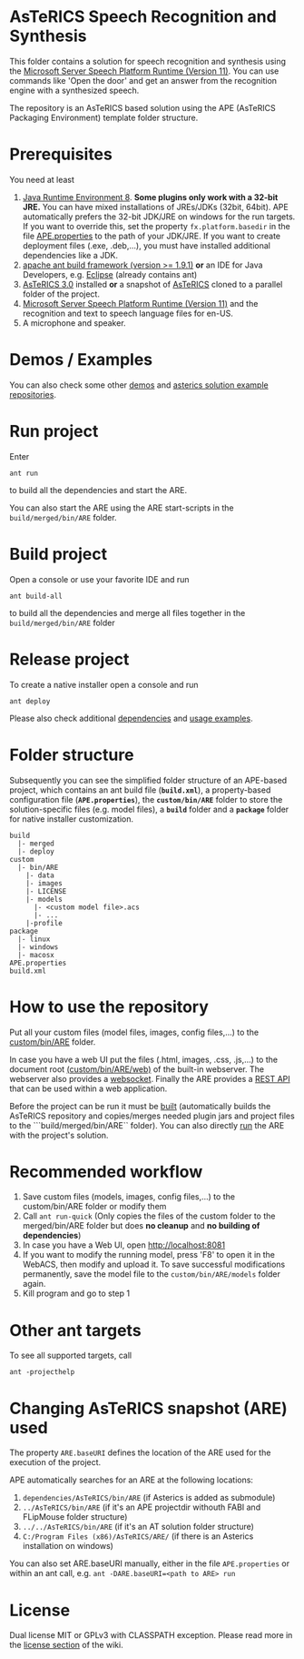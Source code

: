 # AsTeRICS Speech Recognition and Synthesis

This folder contains a solution for speech recognition and synthesis using the [Microsoft Server Speech Platform Runtime (Version 11)](http://www.microsoft.com/en-us/download/details.aspx?id=27225).
You can use commands like 'Open the door' and get an answer from the recognition engine with a synthesized speech.

The repository is an AsTeRICS based solution using the APE (AsTeRICS Packaging Environment) template folder structure.

# Prerequisites

You need at least
1. [Java Runtime Environment 8](http://www.oracle.com/technetwork/java/javase/downloads/jre8-downloads-2133155.html). **Some plugins only work with a 32-bit JRE.** You can have mixed installations of JREs/JDKs (32bit, 64bit). APE automatically prefers the 32-bit JDK/JRE on windows for the run targets. If you want to override this, set the property ```fx.platform.basedir``` in the file [APE.properties](APE.properties) to the path of your JDK/JRE.
If you want to create deployment files (.exe, .deb,...), you must have installed additional dependencies like a JDK.
2. [apache ant build framework (version >= 1.9.1)](http://ant.apache.org/bindownload.cgi) **or** an IDE for Java Developers, e.g. [Eclipse](http://www.eclipse.org/downloads/packages/eclipse-ide-java-developers/neon3) (already contains ant)
3. [AsTeRICS 3.0](https://github.com/asterics/AsTeRICS/releases/tag/v3.0) installed **or** a snapshot of [AsTeRICS](https://github.com/asterics/AsTeRICS) cloned to a parallel folder of the project.
4. [Microsoft Server Speech Platform Runtime (Version 11)](http://www.microsoft.com/en-us/download/details.aspx?id=27225) and the recognition and text to speech language files for en-US.
5. A microphone and speaker.

# Demos / Examples

You can also check some other [demos](http://asterics.github.io/AsTeRICS/demos.html) and [asterics solution example repositories](https://github.com/asterics?utf8=%E2%9C%93&q=topic%3Aexample&type=&language=).

# Run project

Enter

```ant run```

to build all the dependencies and start the ARE.

You can also start the ARE using the ARE start-scripts in the ```build/merged/bin/ARE``` folder.

# Build project

Open a console or use your favorite IDE and run

```ant build-all```

to build all the dependencies and merge all files together in the ```build/merged/bin/ARE``` folder

# Release project

To create a native installer open a console and run

```ant deploy```

Please also check additional [dependencies](https://github.com/asterics/AsTeRICS/tree/master/bin/APE#dependencies) and [usage examples](https://github.com/asterics/AsTeRICS/tree/master/bin/APE#example-usages-of-the-build-infrastructure). 

# Folder structure
Subsequently you can see the simplified folder structure of an APE-based project, which contains an ant build file (**```build.xml```**), a property-based configuration file (**```APE.properties```**), the **```custom/bin/ARE```** folder to store the solution-specific files (e.g. model files), a **```build```** folder and a **```package```** folder for native installer customization. 

```
build
  |- merged
  |- deploy
custom
  |- bin/ARE
    |- data
    |- images
    |- LICENSE
    |- models
      |- <custom model file>.acs
      |- ...
    |-profile
package
  |- linux
  |- windows
  |- macosx
APE.properties
build.xml
```

# How to use the repository

Put all your custom files (model files, images, config files,...) to the [custom/bin/ARE](custom/bin/ARE) folder. 

In case you have a web UI put the files (.html, images, .css, .js,...) to the document root [(custom/bin/ARE/web)](custom/bin/ARE/web) of the built-in webserver. The webserver also provides a [websocket](https://github.com/asterics/AsTeRICS/wiki/AsTeRICS-Websocket). Finally the ARE provides a [REST API](https://github.com/asterics/AsTeRICS/wiki/AsTeRICS-REST-API) that can be used within a web application.

Before the project can be run it must be [built](#build-project) (automatically builds the AsTeRICS repository and copies/merges needed plugin jars and project files to the ```build/merged/bin/ARE`` folder). You can also directly [run](#run-project) the ARE with the project's solution.

# Recommended workflow

1. Save custom files (models, images, config files,...) to the custom/bin/ARE folder or modify them
2. Call ```ant run-quick``` (Only copies the files of the custom folder to the merged/bin/ARE folder but does **no cleanup** and **no building of dependencies**)
3. In case you have a Web UI, open [http://localhost:8081](http://localhost:8081)
4. If you want to modify the running model, press 'F8' to open it in the WebACS, then modify and upload it. To save successful modifications permanently, save the model file to the ```custom/bin/ARE/models``` folder again.
5. Kill program and go to step 1

# Other ant targets

To see all supported targets, call

```ant -projecthelp```

# Changing AsTeRICS snapshot (ARE) used

The property ```ARE.baseURI``` defines the location of the ARE used for the execution of the project. 

APE automatically searches for an ARE at the following locations:
1. ```dependencies/AsTeRICS/bin/ARE``` (if Asterics is added as submodule)
2. ```../AsTeRICS/bin/ARE``` (if it's an APE projectdir withouth FABI and FLipMouse folder structure)
3. ```../../AsTeRICS/bin/ARE``` (if it's an AT solution folder structure)
4. ```C:/Program Files (x86)/AsTeRICS/ARE/``` (if there is an Asterics installation on windows)

You can also set ARE.baseURI manually, either in the file ```APE.properties``` or within an ant call, e.g. ```ant -DARE.baseURI=<path to ARE> run```
 
# License

Dual license MIT or GPLv3 with CLASSPATH exception. Please read more in the [license section](https://github.com/asterics/AsTeRICS/wiki/Licensing) of the wiki.
